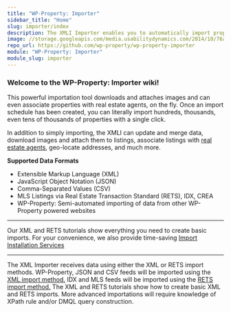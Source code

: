 ```yaml
---
title: "WP-Property: Importer"
sidebar_title: "Home"
slug: importer/index
description: The XMLI Importer enables you to automatically import property listings directly into your website. This includes MLS, RETS, XML, CSV formats. Properties are created, merged, removed, or updated according to rules you specify.
image: //storage.googleapis.com/media.usabilitydynamics.com/2014/10/76a8eb10-wpproperty-extension-importer-icon-300x300.png
repo_url: https://github.com/wp-property/wp-property-importer
module: "WP-Property: Importer"
module_slug: importer
---
```


### Welcome to the WP-Property: Importer wiki!

This powerful importation tool downloads and attaches images and can even associate properties with real estate agents, on the fly. Once an import schedule has been created, you can literally import hundreds, thousands, even tens of thousands of properties with a single click.

In addition to simply importing, the XMLI can update and merge data, download images and attach them to listings, associate listings with [real estate agents](https://wp-property.github.io/addons/agents/), geo-locate addresses, and much more.

**Supported Data Formats**

* Extensible Markup Language (XML)
* JavaScript Object Notation (JSON)
* Comma-Separated Values (CSV)
* MLS Listings via Real Estate Transaction Standard (RETS), IDX, CREA
* WP-Property: Semi-automated importing of data from other WP-Property powered websites

***
Our XML and RETS tutorials show everything you need to create basic imports. For your convenience, we also provide time-saving [Import Installation Services](https://wp-property.github.io/addons/importer/xml-and-rets-setup-services-for-wp-property-importer.html)
***


The XML Importer receives data using either the XML or RETS import methods. WP-Property, JSON and CSV feeds will be imported using the [XML import method.](https://wp-property.github.io/addons/importer/basic-xml-import-step-by-step-for-wp-property-importer.html) IDX and MLS feeds will be imported using the [RETS import method.](https://wp-property.github.io/addons/importer/basic-rets-import-step-by-step-for-wp-property-importer.html) The XML and RETS tutorials show how to create basic XML and RETS imports. More advanced importations will require knowledge of XPath rule and/or DMQL query construction.
